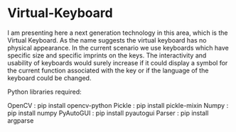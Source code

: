 # Virtual-Keyboard
I am presenting here a next generation technology in this area, which is the Virtual Keyboard. As the name suggests the virtual keyboard has no physical appearance. In the current scenario we use keyboards which have specific size and specific imprints on the keys. The interactivity and usability of keyboards would surely increase if it could display a symbol for the current function associated with the key or if the language of the keyboard could be changed.


Python libraries required:

OpenCV    : pip install opencv-python
Pickle    : pip install pickle-mixin
Numpy     : pip install numpy
PyAutoGUI : pip install pyautogui
Parser    : pip install argparse
